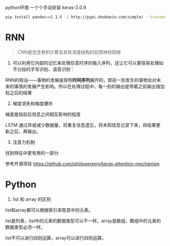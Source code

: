 python环境 一个个手动安装 keras-2.0.9 

```bash
pip install pandas~=1.1.5 -i http://pypi.doubanio.com/simple/ --trusted-host pypi.doubanio.com
```

# RNN

> CNN是包含卷积计算且具有深度结构的前馈神经网络

1. 可以利用它内部的记忆来处理任意时序的输入序列，这让它可以更容易处理如不分段的手写识别、语音识别：

RNN的假设——事物的发展是按照**时间序列**展开的，即前一刻发生的事物会对未来的事情的发展产生影响。所以在处理过程中，每一刻的输出是带着之前输出值加权之后的结果

2. 梯度消失和梯度爆炸

梯度是指前后信息之间相互影响的程度

LSTM 通过异或减少数据量，将重复信息遗忘，将未知信息记录下来，将结果更新之后，再输出。

3. 注意力机制

找到特征中更有用的一部分 

参考开源项目  https://github.com/philipperemy/keras-attention-mechanism

# Python

1. list 和 array 的区别

list和array都可以根据索引来取其中的元素。

list是列表，list中的元素的数据类型可以不一样。array是数组，数组中的元素的数据类型必须一样。

list不可以进行四则运算，array可以进行四则运算。
